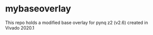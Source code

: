 # mybaseoverlay
This repo holds a modified base overlay for pynq z2 (v2.6) created in Vivado 2020.1
